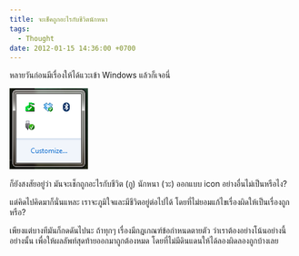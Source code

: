 ```yaml
---
title: จะเช็คถูกอะไรกับชีวิตนักหนา
tags:
  - Thought
date: 2012-01-15 14:36:00 +0700
---
```


หลายวันก่อนมีเรื่องให้ได้แวะเข้า Windows แล้วก็เจอนี่

![](/images/checked.png)

ก็ยังสงสัยอยู่ว่า มันจะเช็กถูกอะไรกับชีวิต (กู) นักหนา (วะ) ออกแบบ icon อย่างอื่นไม่เป็นหรือไง?

แต่คิดไปคิดมาก็นั่นแหละ เราจะภูมิใจและมีชีวิตอยู่ต่อไปได้ โดยที่ไม่ยอมแก้ไขเรื่องผิดให้เป็นเรื่องถูกหรือ?

เพียงแต่บางทีมันก็กดดันไปนะ ถ้าทุกๆ เรื่องมีกฎเกณฑ์ข้อกำหนดตายตัว ว่าเราต้องอย่างโน้นอย่างนี้อย่างนั้น เพื่อให้ผลลัพท์สุดท้ายออกมาถูกต้องหมด โดยที่ไม่มีดินแดนให้ได้ลองผิดลองถูกบ้างเลย

